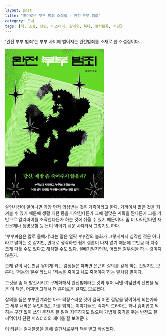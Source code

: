 ```yaml
---
layout: post
title: "흥미로운 부부 범죄 소설집 - 완전 부부 범죄"
category: 도서
tags: [책, 소설, 단편, 미스터리, 황세연, 북다, 컬처블룸, 서평]
---
```


'완전 부부 범죄'는
부부 사이에 벌어지는 완전범죄를 소재로 한 소설집이다.

![표지](/images/book/perfect-couple-crime-book.jpg)

살인사건이 일어나면 가장 먼저 의심받는 것은 가족이라고 한다.
가까이서 많은 것을 지켜볼 수 있기 때문에
생활 패턴 등을 파악한다든가 그에 걸맞은 계획을 짠다든가
그를 기반으로 알리바이를 조작한다든가 하는 것에 쉬울 수 있기 때문이다.
좀 더 나아간다면 재산문제나 생명보험 등 돈이 엮이기 쉬운 사이라서 그렇기도 하다.

'부부싸움은 칼로 물베기'라는 말은
얼핏 부부간의 불화가 그렇게까지 심각한 것은 아니라고 말하는 것 같지만,
반대로 생각하면 쉽게 결론이 나지 않기 때문에
그만큼 더 자주 크게 다툴 수도 있다고 해석할 수도 있다.
물베기일지언정, 어쨌든 칼부림을 하는 것이지 않은가.

오래 같이 사는만큼 쌓이게 되는 감정들은
어쩌면 은근히 살의를 갖게 하는 것일지도 모른다.
'저놈의 웬수'라느니 '저놈을 죽이고 나도 죽어야지'하는 말처럼 말이다.

그것을 좀 더 발전시키고 구체화해서
완전범죄라는 것과 엮어 써낸
여덟편의 단편을 담은 이 책은,
어쩌면 그래서 더 흥미로운 걸지도 모르겠다.

살의를 품은 부부관계라는 다소 막장스러운 것이
결국 어떤 결말을 맞이하게 되는가와
그 세부 내막은 무엇이었는가를 밝히는 이야기들은,
각자의 드라마도 꽤나 흥미롭고
막히는 구간 없이 쓰인 문잔은 잘 읽혀 지루하지도 않으며
가볍게 충격을 주는 반전도 잘 써먹어서
단편 미스터리의 재미를 잘 보여준다.



<div class="im im-info">
이 리뷰는 컬처블룸을 통해 출판사로부터 책을 받고 작성했다.
</div>
